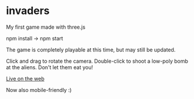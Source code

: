 # invaders
My first game made with three.js

npm install -> npm start

The game is completely playable at this time, but may still be updated.

Click and drag to rotate the camera. Double-click to shoot a low-poly bomb at the aliens. Don't let them eat you!

[Live on the web](https://invaders-three.vercel.app)

Now also mobile-friendly :)
